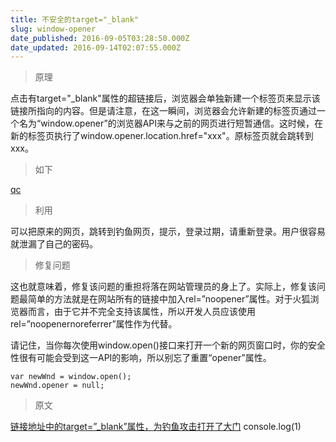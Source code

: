 ```yaml
---
title: 不安全的target="_blank"
slug: window-opener
date_published: 2016-09-05T03:28:50.000Z
date_updated: 2016-09-14T02:07:55.000Z
---
```


> 原理

点击有target="_blank"属性的超链接后，浏览器会单独新建一个标签页来显示该链接所指向的内容。但是请注意，在这一瞬间，浏览器会允许新建的标签页通过一个名为“window.opener”的浏览器API来与之前的网页进行短暂通信。这时候，在新的标签页执行了window.opener.location.href="xxx"。原标签页就会跳转到xxx。

> 如下

[qc](http://www.dadigua.win:8080/qc.html)

> 利用

可以把原来的网页，跳转到钓鱼网页，提示，登录过期，请重新登录。用户很容易就泄漏了自己的密码。

> 修复问题

这也就意味着，修复该问题的重担将落在网站管理员的身上了。实际上，修复该问题最简单的方法就是在网站所有的链接中加入rel=”noopener”属性。对于火狐浏览器而言，由于它并不完全支持该属性，所以开发人员应该使用rel=”noopenernoreferrer”属性作为代替。

请记住，当你每次使用window.open()接口来打开一个新的网页窗口时，你的安全性很有可能会受到这一API的影响，所以别忘了重置“opener”属性。

    var newWnd = window.open();
    newWnd.opener = null;
    

> 原文

[链接地址中的target=”_blank”属性，为钓鱼攻击打开了大门](http://www.freebuf.com/vuls/113634.html)
console.log(1)
